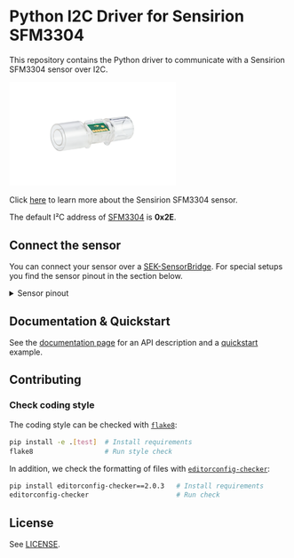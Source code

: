 # Python I2C Driver for Sensirion SFM3304

This repository contains the Python driver to communicate with a Sensirion SFM3304 sensor over I2C.

<img src="https://raw.githubusercontent.com/Sensirion/python-i2c-sfm3304/master/images/SFM3304.png"
    width="300px" alt="SFM3304 picture">


Click [here](https://sensirion.com/products/catalog/SFM3304-D) to learn more about the Sensirion SFM3304 sensor.



The default I²C address of [SFM3304](https://sensirion.com/products/catalog/SFM3304-D) is **0x2E**.



## Connect the sensor

You can connect your sensor over a [SEK-SensorBridge](https://developer.sensirion.com/sensirion-products/sek-sensorbridge/).
For special setups you find the sensor pinout in the section below.

<details><summary>Sensor pinout</summary>
<p>
<img src="https://raw.githubusercontent.com/Sensirion/python-i2c-sfm3304/master/images/Pinout-SFM3304.png"
     width="300px" alt="sensor wiring picture">

| *Pin* | *Cable Color* | *Name* | *Description*  | *Comments* |
|-------|---------------|:------:|----------------|------------|
| 1 |  | NC | Do not connect | Ground for the heater
| 2 | red | VDD | Supply Voltage | 3.15V to 3.45V
| 3 | yellow | SCL | I2C: Serial clock input |
| 4 | black | GND | Ground |
| 5 | green | SDA | I2C: Serial data input / output |
| 6 |  | NC | Do not connect | Supply voltage to the heater


</p>
</details>


## Documentation & Quickstart

See the [documentation page](https://sensirion.github.io/python-i2c-sfm3304) for an API description and a
[quickstart](https://sensirion.github.io/python-i2c-sfm3304/execute-measurements.html) example.


## Contributing

### Check coding style

The coding style can be checked with [`flake8`](http://flake8.pycqa.org/):

```bash
pip install -e .[test]  # Install requirements
flake8                  # Run style check
```

In addition, we check the formatting of files with
[`editorconfig-checker`](https://editorconfig-checker.github.io/):

```bash
pip install editorconfig-checker==2.0.3   # Install requirements
editorconfig-checker                      # Run check
```

## License

See [LICENSE](LICENSE).
